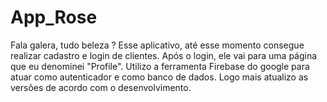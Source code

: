 # App_Rose

Fala galera, tudo beleza ? 
Esse aplicativo, até esse momento consegue realizar cadastro e login de clientes. Após o login, ele vai para uma página que eu denominei "Profile".
Utilizo a ferramenta Firebase do google para atuar como autenticador e como banco de dados.
Logo mais atualizo as versões de acordo com o desenvolvimento.

